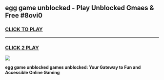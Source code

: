 
## egg game unblocked - Play Unblocked Gmaes & Free #8ovi0
<h3>
<a href="https://news.freeplayer.one?title=egg_game_unblocked&ref=26F">CLICK TO PLAY</a></h3>
<hr>

<h3>
<a href="https://news.freeplayer.one?title=egg_game_unblocked&ref=26F">CLICK 2 PLAY</a>
  
</h3>

<a href="https://news.freeplayer.one?title=egg_game_unblocked&ref=26F/"><img src="https://clearcache.store/games.png"></a>


**egg game unblocked games unblocked: Your Gateway to Fun and Accessible Online Gaming**
